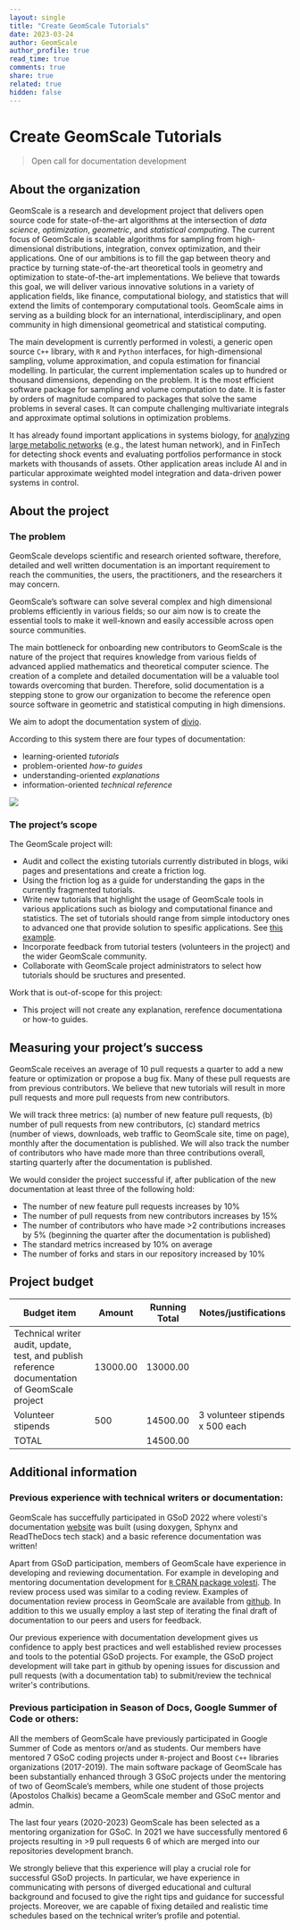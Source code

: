 ```yaml
---
layout: single
title: "Create GeomScale Tutorials"
date: 2023-03-24
author: GeomScale
author_profile: true
read_time: true
comments: true
share: true
related: true
hidden: false
---
```



# Create GeomScale Tutorials

> Open call for documentation development

## About the organization

GeomScale is a research and development project that delivers open source code for
state-of-the-art algorithms at the intersection of *data science*, *optimization*, *geometric*,
and *statistical computing*. The current focus of GeomScale is scalable algorithms for
sampling from high-dimensional distributions, integration, convex optimization,
and their applications. One of our ambitions is to fill the gap between theory and
practice by turning state-of-the-art theoretical tools in geometry and optimization
to state-of-the-art implementations. We believe that towards this goal, we will
deliver various innovative solutions in a variety of application fields, like finance,
computational biology, and statistics that will extend the limits of contemporary
computational tools. GeomScale aims in serving as a building block for an international,
interdisciplinary, and open community in high dimensional geometrical and statistical
computing.

The main development is currently performed in volesti, a generic open
source `C++` library, with `R` and `Python` interfaces, for high-dimensional sampling,
volume approximation, and copula estimation for financial modelling.
In particular, the current implementation scales up to hundred or thousand
dimensions, depending on the problem. It is the most efficient software package
for sampling and volume computation to date. It is faster by orders of magnitude
compared to packages that solve the same problems in several cases.
It can compute challenging multivariate integrals and approximate optimal
solutions in optimization problems.

It has already found important applications
in systems biology, for [analyzing large metabolic networks](https://arxiv.org/pdf/2012.05503.pdf)
(e.g., the latest human network), and in FinTech for detecting shock events and
evaluating portfolios performance in stock markets with thousands of assets.
Other application areas include AI and in particular approximate weighted
model integration and data-driven power systems in control.

## About the project

### The problem

GeomScale develops scientific and research oriented software, therefore,
detailed and well written documentation is an important requirement to reach the
communities, the users, the practitioners,  and the researchers it may concern.

GeomScale’s software can solve several complex and high dimensional problems efficiently
in various fields; so our aim now is to create the essential tools to make it well-known
and easily accessible across open source communities.

The main bottleneck for onboarding new contributors to GeomScale is the nature
of the project that requires knowledge from various fields of advanced applied
mathematics and theoretical computer science. The creation of a complete and
detailed documentation will be a valuable tool towards overcoming that burden.
Therefore, solid documentation is a stepping stone to grow our organization to
become the reference open source software in geometric and statistical computing
in high dimensions.

We aim to adopt the documentation system of [divio](https://documentation.divio.com/).

According to this system there are four types of documentation:

- learning-oriented *tutorials*
- problem-oriented *how-to guides*
- understanding-oriented *explanations*
- information-oriented *technical reference*

![](https://documentation.divio.com/_images/overview.png)

### The project’s scope

The GeomScale project will:

- Audit and collect the existing tutorials currently distributed in blogs, wiki pages and presentations and create a friction log.
- Using the friction log as a guide for understanding the gaps in the currently fragmented tutorials.
- Write new tutorials that highlight the usage of GeomScale tools in various applications such as biology and computational finance and statistics. The set of tutorials should range from simple intoductory ones to advanced one that provide solution to spesific applications. See [this example](https://colab.research.google.com/github/GeomScale/dingo/blob/develop/tutorials/dingo_tutorial.ipynb). 
- Incorporate feedback from tutorial testers (volunteers in the project) and the wider GeomScale community.
- Collaborate with GeomScale project administrators to select how tutorials should be sructures and presented.

Work that is out-of-scope for this project:

- This project will not create any explanation, rerefence documentationa or how-to guides.


## Measuring your project’s success

GeomScale receives an average of 10 pull requests a quarter to add a new feature or optimization or propose a bug fix.
Many of these pull requests are from previous contributors.
We believe that new tutorials will result in more pull requests and more pull requests from new contributors.

We will track three metrics:
(a) number of new feature pull requests,
(b) number of pull requests from new contributors,
(c) standard metrics (number of views, downloads, web traffic to GeomScale site, time on page),
monthly after the documentation is published. We will also track the number
of contributors who have made more than three contributions overall,
starting quarterly after the documentation is published.

We would consider the project successful if, after publication of the new documentation at least three of the following hold:
- The number of new feature pull requests increases by 10%
- The number of pull requests from new contributors increases by 15%
- The number of contributors who have made >2 contributions increases by 5% (beginning the quarter after the documentation is published)
- The standard metrics increased by 10% on average
- The number of forks and stars in our repository increased by 10%

## Project budget

| Budget item  | Amount  | Running Total  | Notes/justifications  |
|---|---|---|---|
| Technical writer audit, update, test, and publish reference documentation of GeomScale project  |  13000.00 | 13000.00  |   |
| Volunteer stipends  |  500 |  14500.00 | 3 volunteer stipends x 500 each  |
|  TOTAL |   | 14500.00  |   |


## Additional information

### Previous experience with technical writers or documentation:

GeomScale has succeffully participated in GSoD 2022 where volesti's documentation [website](https://volesti.readthedocs.io/) was built (using doxygen, Sphynx and ReadTheDocs tech stack) and a basic reference documentation was written!

Apart from GSoD participation, members of GeomScale have experience in developing and reviewing documentation.
For example in developing and mentoring documentation development
for [`R` CRAN package volesti](https://CRAN.R-project.org/package=volesti).
The review process used was similar to a coding review. Examples of documentation
review process in GeomScale are available from
[github](https://github.com/boostorg/geometry/pulls?q=is%3Apr+is%3Aclosed+label%3Adocumentation).
In addition to this we usually employ a last step of iterating the final draft
of documentation to our peers and users for feedback.

Our previous experience with documentation development gives us confidence to
apply best practices and well established review processes and tools to the
potential GSoD projects. For example, the GSoD project development will take
part in github by opening issues for discussion and pull requests
(with a documentation tab) to submit/review the technical writer's contributions.

### Previous participation in Season of Docs, Google Summer of Code or others:

All the members of GeomScale have previously participated in Google Summer of
Code as mentors or/and as students. Our members have mentored 7 GSoC coding
projects under `R`-project and Boost `C++` libraries organizations (2017-2019).
The main software package of GeomScale has been substantially enhanced through
3 GSoC projects under the mentoring of two of GeomScale’s members, while one
student of those projects (Apostolos Chalkis) became a GeomScale member and
GSoC mentor and admin. 

The last four years (2020-2023) GeomScale has been selected as a mentoring
organization for GSoC. In 2021 we have successfully mentored 6 projects
resulting in >9 pull requests 6 of which are merged into our repositories
development branch.

We strongly believe that this experience will play a crucial role for
successful GSoD projects. In particular, we have experience in communicating
with persons of diverged educational and cultural background and focused
to give the right tips and guidance for successful projects. Moreover,
we are capable of fixing detailed and realistic time schedules based on
the technical writer’s profile and potential.
